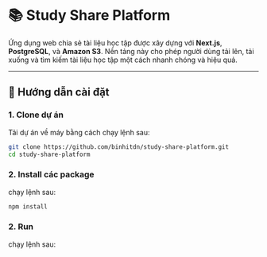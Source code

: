# 📚 Study Share Platform

Ứng dụng web chia sẻ tài liệu học tập được xây dựng với **Next.js**, **PostgreSQL**, và **Amazon S3**. Nền tảng này cho phép người dùng tải lên, tải xuống và tìm kiếm tài liệu học tập một cách nhanh chóng và hiệu quả.

---

## 📂 Hướng dẫn cài đặt

### 1. Clone dự án
Tải dự án về máy bằng cách chạy lệnh sau:
```bash
git clone https://github.com/binhitdn/study-share-platform.git
cd study-share-platform
```
### 2. Install các package
 chạy lệnh sau:
```bash
npm install
```
### 2. Run
 chạy lệnh sau:
```npm run dev
```










